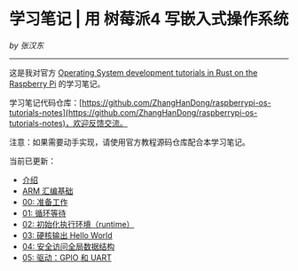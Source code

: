 # 学习笔记 | 用 树莓派4 写嵌入式操作系统

*by 张汉东*

---

这是我对官方 [Operating System development tutorials in Rust on the Raspberry Pi](https://github.com/rust-embedded/rust-raspberrypi-OS-tutorials) 的学习笔记。

学习笔记代码仓库：[https://github.com/ZhangHanDong/raspberrypi-os-tutorials-notes](https://github.com/ZhangHanDong/raspberrypi-os-tutorials-notes)，欢迎反馈交流。

注意：如果需要动手实现，请使用官方教程源码仓库配合本学习笔记。

当前已更新：

- [介绍](./readme.md)
- [ARM 汇编基础](./arm_asm.md)
- [00: 准备工作](./chapter_0.md)
- [01: 循环等待 ](./chapter_1.md)
- [02: 初始化执行环境（runtime） ](./chapter_2.md)
- [03: 硬核输出 Hello World](./chapter_3.md)
- [04: 安全访问全局数据结构](./chapter_4.md)
- [05: 驱动：GPIO 和 UART](./chapter_5.md)